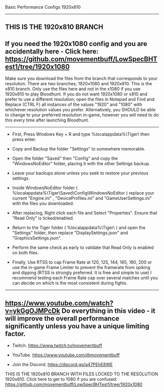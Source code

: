Basic Performance Configs 1920x810

----------------------------------------------------------------------------------------------------------------------------------------------------------------------------------------------------------

THIS IS THE 1920x810 BRANCH
-
If you need the 1920x1080 config and you are accidentally here -  Click here: https://github.com/movementbuff/LowSpecBHTest1/tree/1920x1080
-
Make sure you download the files from the branch that corresponds to your resolution. There are two branches; 1920x1080 and 1920x810. This is the x810 branch. Only use the files here and not in the x1080 if you use 1920x810 to play Bloodhunt.
If you do not want 1920x1080 or x810 and prefer to use a different resolution; open the files in Notepad and Find and Replace (CTRL F) all instances of the values "1920" and "1080" with whichever resolution values you prefer. Alternatively, you SHOULD be able to change to your preferred resolution in-game, however you will need to do this every time after launching Bloodhunt.

   -----------------------------------------------------------------------------------------------------------------------------------------------------------------------------

- First, Press Windows Key + R and type %localappdata%\Tiger\ then press enter.
  
- Copy and Backup the folder "Settings" to somewhere memorable.
- Open the folder "Saved" then "Config" and copy the "WindowsNoEditor" folder, placing it with the other Settings backup.
- Leave your backups alone unless you seek to restore your previous settings. 

- Inside WindowsNoEditor folder ( %localappdata%\Tiger\Saved\Config\WindowsNoEditor ) replace your current "Engine.ini" ,  "DeviceProfiles.ini" and "GameUserSettings.ini" with the files you downloaded.
- After replacing, Right click each file and Select "Properties". Ensure that "Read Only" is ticked/enabled.
  
- Return to the Tiger folder ( %localappdata%\Tiger\ ) and open the "Settings" folder, then replace "DisplaySettings.json" and "GraphicsSettings.json".
- Perform the same check as early to validate that Read Only is enabled on both files.

- Finally, Use RTSS to cap Frame Rate at 120, 125, 144, 165, 180, 200 or use the in-game Frame Limiter to prevent the framerate from spiking and dipping  (RTSS is strongly preferred. It is free and simple to use)
  I recommend testing each Frame Rate cap over several matches until you can decide on which is the most consistent during fights.

-----------------------------------------------------------------------------------------------------------------------------
https://www.youtube.com/watch?v=ykGgOJMPcDk
Do everything in this video - it will improve the overall performance significantly unless you have a unique limiting factor.
-----------------------------------------------------------------------------------------------------------------------------

+ Twitch. https://www.twitch.tv/movementbuff

+ YouTube. https://www.youtube.com/@movementbuff

+ Join the Discord. https://discord.gg/a47PEhE8WE


THIS IS THE 1920x810 BRANCH WITH FILES LOCKED TO THE RESOLUTION 1920x810. Click here to get to 1080 if you are confused: https://github.com/movementbuff/LowSpecBHTest1/tree/1920x1080
